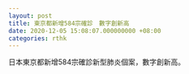 ```yaml
---
layout: post
title: 東京都新增584宗確診　數字創新高
date: 2020-12-05 15:08:07.000000000 +08:00
categories: rthk
---
```


日本東京都新增584宗確診新型肺炎個案，數字創新高。

